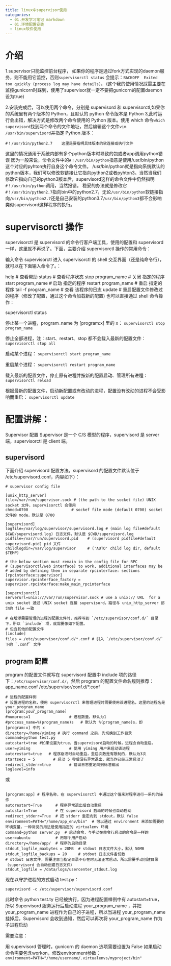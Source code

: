 ```yaml
---
title: linux中supervisor使用
categories:
  - 01.开发学习笔记 markdown
  - 01.环境配置安装
  - linux软件使用
---
```

# 介绍
1.supervisor只能监控前台程序， 如果你的程序是通过fork方式实现的daemon服务，则不能用它监控，否则`supervisorctl status` 会提示：`BACKOFF  Exited too quickly (process log may have details)。` (这个我的使用情况踩雷主要在监控gunicorn时踩到，使用了supervisor就一定不要把gunicorn的配置daemon设为true)

2.安装完成后，可以使用两个命令，分别是 supervisord 和 supervisorctl,如果你的系统里有两个版本的 Python，且默认的 python 命令版本是 Python 3,此时运行会出错，解决方式是修改两个命令使用的 Python 版本。使用 which 命令`which supervisord`找到两个命令的文件地址，然后编辑这个文件`vim /usr/bin/supervisord`并指定 Python 版本：
```
#！/usr/bin/python2.7    这里是要指明具体版本的软连接或执行文件
```
这里的情况通用于系统内部有多个python版本时导致的包或者app调用python错误
因为一般来说，命令文件中的`#！/usr/bin/python`指意是使用/usr/bin/python这个对应的pyhton执行自身这个命令文件。
/usr/bin/python就是指向系统默认的python版本，我们可以修改软链接让它指向python2或者pyhton3。当然当我们修改它指向自己的python3版本后，supervisord这样的命令文件中仍然指明`#！/usr/bin/python`调用，当然报错。
稳妥的办法就是修改它`#！/usr/bin/python2.7`指向bin中的python2.7，无论`/usr/bin/python`软链接指向`/usr/bin/python2.7`还是自己安装的python3.7`/usr/bin/python3`都不会影响类似supervisord这样程序的执行。

# supervisorctl 操作
supervisorctl 是 supervisord 的命令行客户端工具，使用的配置和 supervisord 一样，这里就不再说了。下面，主要介绍 supervisorctl 操作的常用命令：

输入命令 supervisorctl 进入 supervisorctl 的 shell 交互界面（还是纯命令行），就可以在下面输入命令了。：

help # 查看帮助
status # 查看程序状态
stop program_name # 关闭 指定的程序
start program_name # 启动 指定的程序
restart program_name # 重启 指定的程序
tail -f program_name # 查看 该程序的日志
update # 重启配置文件修改过的程序（修改了配置，通过这个命令加载新的配置)
也可以直接通过 shell 命令操作：

supervisorctl status

停止某一个进程，program_name 为 [program:x] 里的 x：
`supervisorctl stop program_name`

停止全部进程，注：start、restart、stop 都不会载入最新的配置文件：
`supervisorctl stop all`

启动某个进程：
`supervisorctl start program_name`

重启某个进程：
`supervisorctl restart program_name`

载入最新的配置文件，停止原有进程并按新的配置启动、管理所有进程：
`supervisorctl reload`

根据最新的配置文件，启动新配置或有改动的进程，配置没有改动的进程不会受影响而重启：
`supervisorctl update`


# 配置讲解：
Supervisor 配置
Supervisor 是一个 C/S 模型的程序，supervisord 是 server 端，supervisorctl 是 client 端。

## supervisord
下面介绍 supervisord 配置方法。supervisord 的配置文件默认位于 /etc/supervisord.conf，内容如下）：

```
# supervisor config file

[unix_http_server]
file=/var/run/supervisor.sock # (the path to the socket file) UNIX socket 文件，supervisorctl 会使用
chmod=0700                   # sockef file mode (default 0700) socket 文件的 mode，默认是 0700

[supervisord]
logfile=/var/log/supervisor/supervisord.log # (main log file#default $CWD/supervisord.log) 日志文件，默认是 $CWD/supervisord.log
pidfile=/var/run/supervisord.pid    # (supervisord pidfile#default supervisord.pid) pid 文件
childlogdir=/var/log/supervisor     # ('AUTO' child log dir, default $TEMP)

# the below section must remain in the config file for RPC
# (supervisorctl/web interface) to work, additional interfaces may be
# added by defining them in separate rpcinterface: sections
[rpcinterface:supervisor]
supervisor.rpcinterface_factory = supervisor.rpcinterface:make_main_rpcinterface

[supervisorctl]
serverurl=unix:///var/run/supervisor.sock # use a unix:// URL  for a unix socket 通过 UNIX socket 连接 supervisord，路径与 unix_http_server 部分的 file 一致

# 在增添需要管理的进程的配置文件时，推荐写到 `/etc/supervisor/conf.d/` 目录下，所以 `include` 项，就需要像如下配置。
# 包含其他的配置文件
[include]
files = /etc/supervisor/conf.d/*.conf # 引入 `/etc/supervisor/conf.d/` 下的 `.conf` 文件
```

## program 配置
program 的配置文件就写在 supervisord 配置中 include 项的路径下：`/etc/supervisor/conf.d/`，然后 program 的配置文件命名规则推荐：app_name.conf
/etc/supervisor/conf.d/*.conf
```
# 进程的配置样例
# 设置进程的名称，使用 supervisorctl 来管理进程时需要使用该进程名，这里的进程名是 your_program_name
[program:your_program_name] 
#numprocs=1                 # 进程数量，默认为1
#process_name=%(program_name)s   # 默认为 %(program_name)s，即 [program:x] 中的 x
directory=/home/yiming # 执行 command 之前，先切换到工作目录
command=python test.py
autostart=true #如果设置为true，当supervisord启动的时候，进程会自动重启。
user=yiming                 # 使用 yiming 用户来启动该进程
autorestart=true   # 程序崩溃时自动重启，重启次数是有限制的，默认为3次
startsecs = 5        # 启动 5 秒后没有异常退出，就当作已经正常启动了           
redirect_stderr=true        # 错误日志重定向到标准输出
loglevel=info
```
或
```

[program:app] # 程序名称，在 supervisorctl 中通过这个值来对程序进行一系列的操作
autorestart=True      # 程序异常退出后自动重启
autostart=True        # 在 supervisord 启动的时候也自动启动
redirect_stderr=True  # 把 stderr 重定向到 stdout，默认 false
environment=PATH="/home/app_env/bin"  # 可以通过 environment 来添加需要的环境变量，一种常见的用法是使用指定的 virtualenv 环境
command=python server.py  # 启动命令，与手动在命令行启动的命令是一样的
user=ubuntu           # 用哪个用户启动
directory=/home/app/  # 程序的启动目录
stdout_logfile_maxbytes = 20MB  # stdout 日志文件大小，默认 50MB
stdout_logfile_backups = 20     # stdout 日志文件备份数
# stdout 日志文件，需要注意当指定目录不存在时无法正常启动，所以需要手动创建目录（supervisord 会自动创建日志文件）
stdout_logfile = /data/logs/usercenter_stdout.log

```

现在以守护进程的方式启动 test.py：

`supervisord -c /etc/supervisor/supervisord.conf`

此时命令 python test.ty 已经被执行，因为进程配置样例中有 autostart=true，所以 Supervisord 服务运行后启动进程 your_program_name ，并把 your_program_name 进程作为自己的子进程，所以当进程 your_program_name 挂掉后，Supervisord 会收到通知，然后可以再次将 your_program_name 作为子进程启动

需要注意：

用 supervisord 管理时，gunicorn 的 daemon 选项需要设置为 False
如果启动命令需要包含workon，修改environment参数： 
`environment=PATH="/home/username/.virtualenvs/myproject/bin"`



